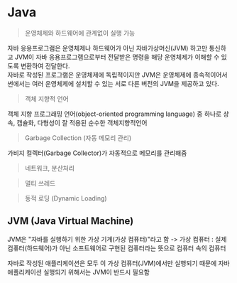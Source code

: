 # Java
> 운영체제와 하드웨어에 관계없이 실행 가능

 자바 응용프로그램은 운영체제나 하드웨어가 아닌 자바가상머신(JVM) 하고만 통신하고 JVM이 자바 응용프로그램으로부터 전달받은 명령을 해당 운영체제가 이해할 수 있도록 변환하여 전달한다.  
  자바로 작성된 프로그램은 운영체제에 독립적이지만 JVM은 운영체제에 종속적이어서 썬에서는 여러 운영체제에 설치할 수 있는 서로 다른 버전의 JVM을 제공하고 있다.  

> 객체 지향적 언어

객체 지향 프로그래밍 언어(object-oriented programming language) 중 하나로 상속, 캡슐화, 다형성이 잘 적용된 순수한 객체지향적언어

> Garbage Collection (자동 메모리 관리)

 가비지 컬렉터(Garbage Collector)가 자동적으로 메모리를 관리해줌

 > 네트워크, 분산처리

 > 멀티 쓰레드

 > 동적 로딩 (Dynamic Loading)

 ## JVM (Java Virtual Machine)
  JVM은 "자바를 실행하기 위한 가상 기계(가상 컴퓨터)"라고 함
  -> 가상 컴퓨터 : 실제 컴퓨터(하드웨어)가 아닌 소프트웨어로 구현된 컴퓨터라는 뜻으로 컴퓨터 속의 컴퓨터

   자바로 작성된 애플리케이션은 모두 이 가상 컴퓨터(JVM)에서만 실행되기 때문에 자바 애플리케이션 실행되기 위해서는 JVM이 반드시 필요함

